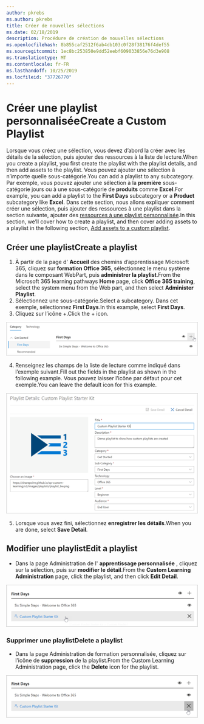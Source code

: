 ```yaml
---
author: pkrebs
ms.author: pkrebs
title: Créer de nouvelles sélections
ms.date: 02/18/2019
description: Procédure de création de nouvelles sélections
ms.openlocfilehash: 8b855caf2512f6ab4db103c0f28f38176f4def55
ms.sourcegitcommit: 1ec8bc253850e9dd52eebf609033856e76d3e908
ms.translationtype: MT
ms.contentlocale: fr-FR
ms.lasthandoff: 10/25/2019
ms.locfileid: "37726770"
---
```

# <a name="create-a-custom-playlist"></a><span data-ttu-id="e271d-103">Créer une playlist personnalisée</span><span class="sxs-lookup"><span data-stu-id="e271d-103">Create a Custom Playlist</span></span>

<span data-ttu-id="e271d-104">Lorsque vous créez une sélection, vous devez d’abord la créer avec les détails de la sélection, puis ajouter des ressources à la liste de lecture.</span><span class="sxs-lookup"><span data-stu-id="e271d-104">When you create a playlist, you first create the playlist with the playlist details, and then add assets to the playlist.</span></span> <span data-ttu-id="e271d-105">Vous pouvez ajouter une sélection à n’importe quelle sous-catégorie.</span><span class="sxs-lookup"><span data-stu-id="e271d-105">You can add a playlist to any subcategory.</span></span> <span data-ttu-id="e271d-106">Par exemple, vous pouvez ajouter une sélection à la **première** sous-catégorie jours ou à une sous-catégorie de **produits** comme **Excel**.</span><span class="sxs-lookup"><span data-stu-id="e271d-106">For example, you can add a playlist to the **First Days** subcategory or a **Product** subcategory like **Excel**.</span></span> <span data-ttu-id="e271d-107">Dans cette section, nous allons expliquer comment créer une sélection, puis ajouter des ressources à une playlist dans la section suivante, ajouter des [ressources à une playlist personnalisée](custom_addassets.md).</span><span class="sxs-lookup"><span data-stu-id="e271d-107">In this section, we’ll cover how to create a playlist, and then cover adding assets to a playlist in the following section, [Add assets to a custom playlist](custom_addassets.md).</span></span>

## <a name="create-a-playlist"></a><span data-ttu-id="e271d-108">Créer une playlist</span><span class="sxs-lookup"><span data-stu-id="e271d-108">Create a playlist</span></span> 

1. <span data-ttu-id="e271d-109">À partir de la page d' **Accueil** des chemins d’apprentissage Microsoft 365, cliquez sur **formation Office 365**, sélectionnez le menu système dans le composant WebPart, puis **administrer la playlist**.</span><span class="sxs-lookup"><span data-stu-id="e271d-109">From the Microsoft 365 learning pathways **Home** page, click **Office 365 training**, select the system menu from the Web part, and then select **Administer Playlist**.</span></span> 
2. <span data-ttu-id="e271d-110">Sélectionnez une sous-catégorie.</span><span class="sxs-lookup"><span data-stu-id="e271d-110">Select a subcategory.</span></span> <span data-ttu-id="e271d-111">Dans cet exemple, sélectionnez **First Days**.</span><span class="sxs-lookup"><span data-stu-id="e271d-111">In this example, select **First Days**.</span></span>  
3. <span data-ttu-id="e271d-112">Cliquez sur l’icône +.</span><span class="sxs-lookup"><span data-stu-id="e271d-112">Click the + icon.</span></span>  

![CG-newplaylistbtn. png](media/cg-newplaylistbtn.png)

4.  <span data-ttu-id="e271d-114">Renseignez les champs de la liste de lecture comme indiqué dans l’exemple suivant.</span><span class="sxs-lookup"><span data-stu-id="e271d-114">Fill out the fields in the playlist as shown in the following example.</span></span> <span data-ttu-id="e271d-115">Vous pouvez laisser l’icône par défaut pour cet exemple.</span><span class="sxs-lookup"><span data-stu-id="e271d-115">You can leave the default icon for this example.</span></span> 

![CG-newplaylistdetails. png](media/cg-newplaylistdetails.png)

5.  <span data-ttu-id="e271d-117">Lorsque vous avez fini, sélectionnez **enregistrer les détails**.</span><span class="sxs-lookup"><span data-stu-id="e271d-117">When you are done, select **Save Detail**.</span></span> 

## <a name="edit-a-playlist"></a><span data-ttu-id="e271d-118">Modifier une playlist</span><span class="sxs-lookup"><span data-stu-id="e271d-118">Edit a playlist</span></span>

- <span data-ttu-id="e271d-119">Dans la page Administration de l' **apprentissage personnalisée** , cliquez sur la sélection, puis sur **modifier le détail**.</span><span class="sxs-lookup"><span data-stu-id="e271d-119">From the **Custom Learning Administration** page, click the playlist, and then click **Edit Detail**.</span></span>  

![CG-editplaylist. png](media/cg-editplaylist.png)

### <a name="delete-a-playlist"></a><span data-ttu-id="e271d-121">Supprimer une playlist</span><span class="sxs-lookup"><span data-stu-id="e271d-121">Delete a playlist</span></span>

- <span data-ttu-id="e271d-122">Dans la page Administration de formation personnalisée, cliquez sur l’icône de **suppression** de la playlist.</span><span class="sxs-lookup"><span data-stu-id="e271d-122">From the Custom Learning Administration page, click the **Delete** icon for the playlist.</span></span>  

![CG-deleteplaylist. png](media/cg-deleteplaylist.png)